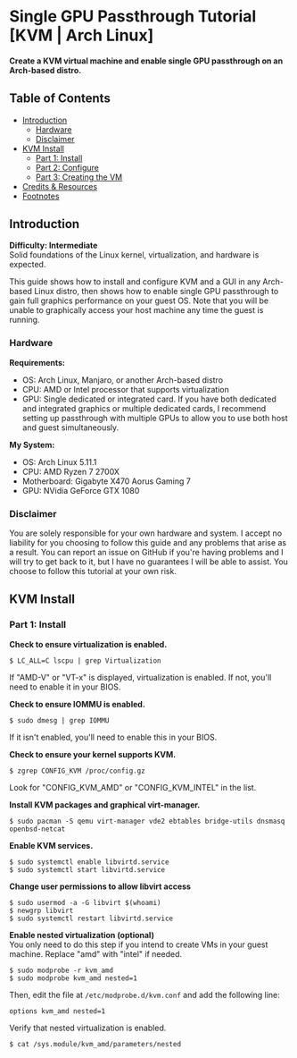 <h1>
  Single GPU Passthrough Tutorial [KVM | Arch Linux]
</h1>
<h4>
  Create a KVM virtual machine and enable single GPU passthrough on an Arch-based distro.
</h4>

<h2>
    Table of Contents
</h2>

* [Introduction](#introduction)
    * [Hardware](#hardware)
    * [Disclaimer](#disclaimer)
* [KVM Install](#kvm)
    * [Part 1: Install](#part1-kvm)
    * [Part 2: Configure](#part2-kvm)
    * [Part 3: Creating the VM](#part3-kvm)
* [Credits & Resources](#credits)
* [Footnotes](#footnotes)

<h2 name="introduction">
    Introduction
</h2>

<b>Difficulty: Intermediate</b>
<br />
Solid foundations of the Linux kernel, virtualization, and hardware is expected.

This guide shows how to install and configure KVM and a GUI in any Arch-based Linux distro, then shows how to enable single GPU passthrough to gain full graphics performance on your guest OS. Note that you will be unable to graphically access your host machine any time the guest is running.

<h3 name="hardware">
  Hardware
</h3>
 
**Requirements:**
 - OS: Arch Linux, Manjaro, or another Arch-based distro
 - CPU: AMD or Intel processor that supports virtualization
 - GPU: Single dedicated or integrated card. If you have both dedicated and integrated graphics or multiple dedicated cards, I recommend setting up passthrough with multiple GPUs to allow you to use both host and guest simultaneously.

**My System:**
 - OS: Arch Linux 5.11.1
 - CPU: AMD Ryzen 7 2700X
 - Motherboard: Gigabyte X470 Aorus Gaming 7
 - GPU: NVidia GeForce GTX 1080

<h3 name="disclaimer">
  Disclaimer
</h3>

You are solely responsible for your own hardware and system. I accept no liability for you choosing to follow this guide and any problems that arise as a result. You can report an issue on GitHub if you're having problems and I will try to get back to it, but I have no guarantees I will be able to assist. You choose to follow this tutorial at your own risk.

<h2 name="kvm">
    KVM Install
</h2>

<h3 name="part1-kvm">
  Part 1: Install
</h3>

**Check to ensure virtualization is enabled.**
```
$ LC_ALL=C lscpu | grep Virtualization
```
If "AMD-V" or "VT-x" is displayed, virtualization is enabled. If not, you'll need to enable it in your BIOS.

**Check to ensure IOMMU is enabled.**
```
$ sudo dmesg | grep IOMMU
```
If it isn't enabled, you'll need to enable this in your BIOS.

**Check to ensure your kernel supports KVM.**
```
$ zgrep CONFIG_KVM /proc/config.gz
```
Look for "CONFIG_KVM_AMD" or "CONFIG_KVM_INTEL" in the list.

**Install KVM packages and graphical virt-manager.**
```
$ sudo pacman -S qemu virt-manager vde2 ebtables bridge-utils dnsmasq openbsd-netcat
```
**Enable KVM services.**
```
$ sudo systemctl enable libvirtd.service
$ sudo systemctl start libvirtd.service
```
**Change user permissions to allow libvirt access**
```
$ sudo usermod -a -G libvirt $(whoami)
$ newgrp libvirt
$ sudo systemctl restart libvirtd.service
```
**Enable nested virtualization (optional)**
<br>
You only need to do this step if you intend to create VMs in your guest machine.
Replace "amd" with "intel" if needed.
```
$ sudo modprobe -r kvm_amd
$ sudo modprobe kvm_amd nested=1
```
Then, edit the file at ```/etc/modprobe.d/kvm.conf``` and add the following line:
```
options kvm_amd nested=1
```
Verify that nested virtualization is enabled.
```
$ cat /sys.module/kvm_amd/parameters/nested
```
